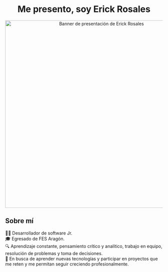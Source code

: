 <div align="center">
  <h1 align="center">Me presento, soy Erick Rosales</h1>
  <img src="https://drive.google.com/uc?export=view&id=1YKMLQqnOPcSlKHgufS5SW0BnEXoPv11z" alt="Banner de presentación de Erick Rosales" width="600"/>
</div>

## Sobre mí

👨‍💻 Desarrollador de software Jr.  
🎓 Egresado de FES Aragón.  
🔍 Aprendizaje constante, pensamiento crítico y analítico, trabajo en equipo, resolución de problemas y toma de decisiones.  
🚀 En busca de aprender nuevas tecnologías y participar en proyectos que me reten y me permitan seguir creciendo profesionalmente.
